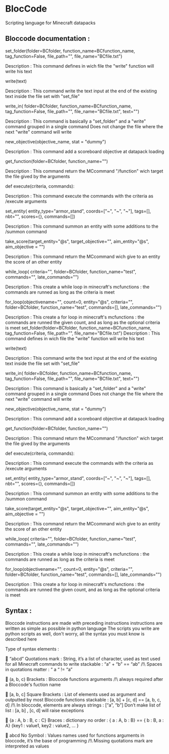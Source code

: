 # BlocCode
Scripting language for Minecraft datapacks

## Bloccode documentation :


set_folder(folder=BCfolder, function_name=BCfunction_name, tag_function=False,
           file_path="", file_name="BCfile.txt")

Description :
    This command defines in wich file the "write" function will write his text


write(text)

Description :
    This command write the text input at the end of the existing text inside the file set with "set_file"


write_in(
    folder=BCfolder, function_name=BCfunction_name, tag_function=False,
    file_path="", file_name="BCfile.txt",
    text="")

Description :
    This command is basically a "set_folder" and a "write" command grouped in a single command
    Does not change the file where the next "write" command will write


new_objective(objective_name, stat = "dummy")

Description :
This command add a scoreboard objective at datapack loading


get_function(folder=BCfolder, function_name="")

Description :
This command return the MCcommand "/function" wich target the file gived by the arguments


def execute(criteria, commands):

Description :
This command execute the commands with the criteria as /execute arguments


set_entity(
    entity_type="armor_stand",
    coords=["~", "~", "~"],
    tags=[],
    nbt="",
    scores={},
    commands=[])

Description :
This command summon an entity with some additions to the /summon command

take_score(target_entity="@s", target_objective="", aim_entity="@s", aim_objective = "")

Description :
This command return the MCcommand wich give to an entity the score of an other entity


while_loop(
    criteria="", folder=BCfolder, function_name="test", commands="", late_commands="")

Description :
This create a while loop in minecraft's mcfunctions : the commands are runned as long as the criteria is meet


for_loop(objectivename="", count=0, entity="@s",
    criteria="", folder=BCfolder, function_name="test", commands=[], late_commands="")

Description :
This create a for loop in minecraft's mcfunctions : the commands are runned the given count, and as long as the optional criteria is meet
set_folder(folder=BCfolder, function_name=BCfunction_name, tag_function=False,
           file_path="", file_name="BCfile.txt")
Description :
    This command defines in wich file the "write" function will write his text


write(text)

Description :
    This command write the text input at the end of the existing text inside the file set with "set_file"


write_in(
    folder=BCfolder, function_name=BCfunction_name, tag_function=False,
    file_path="", file_name="BCfile.txt",
    text="")

Description :
    This command is basically a "set_folder" and a "write" command grouped in a single command
    Does not change the file where the next "write" command will write


new_objective(objective_name, stat = "dummy")

Description :
This command add a scoreboard objective at datapack loading


get_function(folder=BCfolder, function_name="")

Description :
This command return the MCcommand "/function" wich target the file gived by the arguments


def execute(criteria, commands):

Description :
This command execute the commands with the criteria as /execute arguments


set_entity(
    entity_type="armor_stand",
    coords=["~", "~", "~"],
    tags=[],
    nbt="",
    scores={},
    commands=[])

Description :
This command summon an entity with some additions to the /summon command

take_score(target_entity="@s", target_objective="", aim_entity="@s", aim_objective = "")

Description :
This command return the MCcommand wich give to an entity the score of an other entity


while_loop(
    criteria="", folder=BCfolder, function_name="test", commands="", late_commands="")

Description :
This create a while loop in minecraft's mcfunctions : the commands are runned as long as the criteria is meet


for_loop(objectivename="", count=0, entity="@s",
    criteria="", folder=BCfolder, function_name="test", commands=[], late_commands="")

Description :
This create a for loop in minecraft's mcfunctions : the commands are runned the given count, and as long as the optional criteria is meet



## Syntax :

Bloccode instructions are made with preceding instructions
instructions are written as simple as possible in python language
The scripts you write are python scripts as well, don't worry, all the syntax you must know is described here

Type of syntax elements :

	“abcd” Quotations mark : 	String, it’s a list of character, used as text
 	used for all Minecraft commands to write
 	stackable : “a” + “b” == “ab”
 	/!\ Spaces in quotations matter : “ a “ != “a”
 	
	(a, b, c) Brackets : 			Bloccode functions arguments 
 	/!\ always required after a Bloccode's fuction name
 	
	[a, b, c] Square Brackets : 	List of elements 
 	used as argument and outputted by most Bloccode functions
 	stackable : [a, b] + [c, d] == [a, b, c, d]
 	/!\ In bloccode, elements are always strings : [“a”, “b”]
 	      Don’t make list of list : [a, b] , [c, d] will raise exceptions
 	
	{a : A, b : B, c : C} Braces :	dictionary
 	no order : { a : A, b : B} == { b : B, a : A}
 	{key1 : value1, key2 : value2, … }
 	
	abcd    No Symbol	:		Values names
 	used for functions arguments in bloccode, it’s the base of programming
 	/!\ Missing quotations mark are interpreted as values

